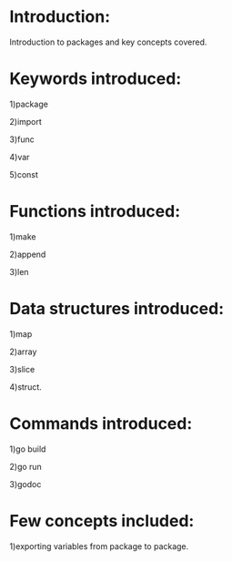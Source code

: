 # Introduction:
 
 Introduction to packages and key concepts covered.
 
# Keywords introduced:

 1)package
 
 2)import
 
 3)func
 
 4)var
 
 5)const
 
# Functions introduced:
 
 1)make
 
 2)append
 
 3)len
 
# Data structures introduced:
 
 1)map
 
 2)array
 
 3)slice
 
 4)struct.
 
# Commands introduced:
 
 1)go build
 
 2)go run
 
 3)godoc
 
# Few concepts included:
 
 1)exporting variables from package to package.
